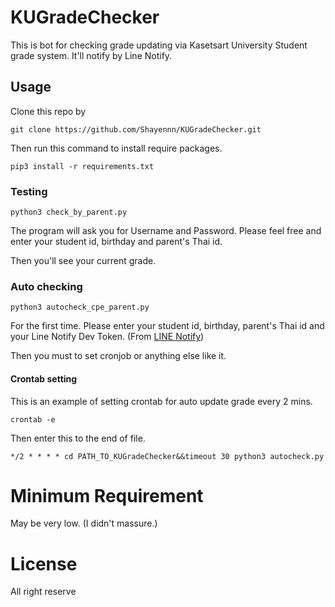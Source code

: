 # KUGradeChecker
This is bot for checking grade updating via Kasetsart University Student grade system. It'll notify by Line Notify.

## Usage
Clone this repo by
```
git clone https://github.com/Shayennn/KUGradeChecker.git
```
Then run this command to install require packages.
```
pip3 install -r requirements.txt
```
### Testing
```
python3 check_by_parent.py
```
The program will ask you for Username and Password. Please feel free and enter your student id, birthday and parent's Thai id.

Then you'll see your current grade.

### Auto checking
```
python3 autocheck_cpe_parent.py
```
For the first time. Please enter your student id, birthday, parent's Thai id and your Line Notify Dev Token. (From [LINE Notify](https://notify-bot.line.me/my/))

Then you must to set cronjob or anything else like it.

#### Crontab setting
This is an example of setting crontab for auto update grade every 2 mins.
```
crontab -e
```
Then enter this to the end of file.
```
*/2 * * * * cd PATH_TO_KUGradeChecker&&timeout 30 python3 autocheck.py
```
# Minimum Requirement
May be very low. (I didn't massure.)

# License
All right reserve